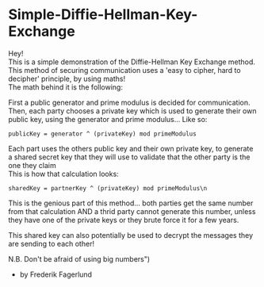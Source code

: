 # Simple-Diffie-Hellman-Key-Exchange
Hey! \
This is a simple demonstration of the Diffie-Hellman Key Exchange method. This method of securing communication uses a 'easy to cipher, hard to decipher' principle, by using maths! \
The math behind it is the following:

First a public generator and prime modulus is decided for communication.
Then, each party chooses a private key which is used to generate their own public key, using the generator and prime modulus... 
Like so:

```publicKey = generator ^ (privateKey) mod primeModulus```

Each part uses the others public key and their own private key, to generate a shared secret key that they will use to validate that the other party is the one they claim \
This is how that calculation looks:

```sharedKey = partnerKey ^ (privateKey) mod primeModulus\n```

This is the genious part of this method... both parties get the same number from that calculation AND a thrid party cannot generate this number, unless they have one of the private keys or they brute force it for a few years.

This shared key can also potentially be used to decrypt the messages they are sending to each other! 

N.B. Don't be afraid of using big numbers")

- by Frederik Fagerlund   
